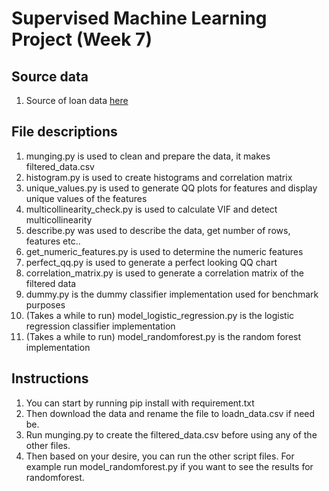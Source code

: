 # Supervised Machine Learning Project (Week 7)

## Source data
1. Source of loan data [here](https://www.kaggle.com/datasets/yasserh/loan-default-dataset/data)

## File descriptions

1. munging.py is used to clean and prepare the data, it makes filtered_data.csv
2. histogram.py is used to create histograms and correlation matrix
3. unique_values.py is used to generate QQ plots for features and display unique values of the features
4. multicollinearity_check.py is used to calculate VIF and detect multicollinearity
5. describe.py was used to describe the data, get number of rows, features etc..
6. get_numeric_features.py is used to determine the numeric features
7. perfect_qq.py is used to generate a perfect looking QQ chart
8. correlation_matrix.py is used to generate a correlation matrix of the filtered data
9. dummy.py is the dummy classifier implementation used for benchmark purposes
10. (Takes a while to run) model_logistic_regression.py is the logistic regression classifier implementation
11. (Takes a while to run) model_randomforest.py is the random forest implementation

## Instructions

1. You can start by running pip install with requirement.txt
2. Then download the data and rename the file to loadn_data.csv if need be.
3. Run munging.py to create the filtered_data.csv before using any of the other files.
4. Then based on your desire, you can run the other script files. For example run model_randomforest.py if you want to see the results for randomforest.
